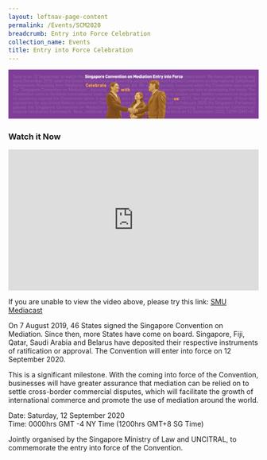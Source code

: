```yaml
---
layout: leftnav-page-content
permalink: /Events/SCM2020
breadcrumb: Entry into Force Celebration
collection_name: Events
title: Entry into Force Celebration 
---
```

<style>
  
  .video1 {
  position: relative;
  padding-bottom:56.25%;
  height: 0;
  }
  
 .video1 iframe {
  position: absolute;
  top:0;
  left:0;
  width: 100%;
  height: 100%;
  }
  
  </style>
  
![Event-banner](/images/Event_banner.png/)

### **Watch it Now** 

 <div class="video1">
  
<iframe width="560" height="315" src="https://www.youtube.com/embed/Igb9ZqdhZiU" frameborder="0" allow="accelerometer; autoplay; encrypted-media; gyroscope; picture-in-picture" allowfullscreen></iframe>
 
</div>

If you are unable to view the video above, please try this link: [SMU Mediacast](https://mediacast.smu.edu.sg/)

On 7 August 2019, 46 States signed the Singapore Convention on Mediation. Since then, more States have come on board. Singapore, Fiji, Qatar, Saudi Arabia and Belarus have deposited their respective instruments of ratification or approval. The Convention will enter into force on 12 September 2020. 

This is a significant milestone. With the coming into force of the Convention, businesses will have greater assurance that mediation can be relied on to settle cross-border commercial disputes, which will facilitate the growth of international commerce and promote the use of mediation around the world. 

Date: Saturday, 12 September 2020
<br>Time: 0000hrs GMT -4 NY Time (1200hrs GMT+8 SG Time) 

Jointly organised by the Singapore Ministry of Law and UNCITRAL, to commemorate the entry into force of the Convention. 
